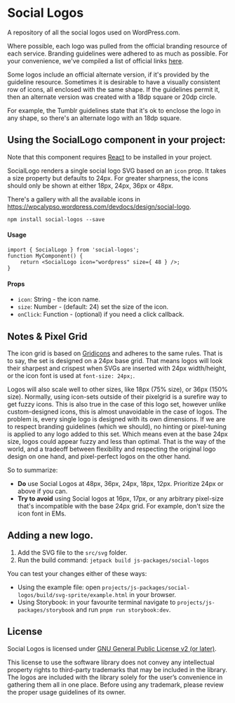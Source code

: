 # Social Logos
A repository of all the social logos used on WordPress.com.

Where possible, each logo was pulled from the official branding resource of each service. Branding guidelines were adhered to as much as possible. For your convenience, we've compiled a list of official links [here](./official_links.md).

Some logos include an official alternate version, if it's provided by the guideline resource. Sometimes it is desirable to have a visually consistent row of icons, all enclosed with the same shape. If the guidelines permit it, then an alternate version was created with a 18dp square or 20dp circle.

For example, the Tumblr guidelines state that it's ok to enclose the logo in any shape, so there's an alternate logo with an 18dp square.

## Using the SocialLogo component in your project:

Note that this component requires [React](https://www.npmjs.com/package/react) to be installed in your project.

SocialLogo renders a single social logo SVG based on an `icon` prop. It takes a size property but defaults to 24px. For greater sharpness, the icons should only be shown at either 18px, 24px, 36px or 48px.

There's a gallery with all the available icons in https://wpcalypso.wordpress.com/devdocs/design/social-logo.

```
npm install social-logos --save
```
#### Usage

```
import { SocialLogo } from 'social-logos';
function MyComponent() {
	return <SocialLogo icon="wordpress" size={ 48 } />;
}
```

#### Props

* `icon`: String - the icon name.
* `size`: Number - (default: 24) set the size of the icon.
* `onClick`: Function - (optional) if you need a click callback.

## Notes & Pixel Grid

The icon grid is based on [Gridicons](https://github.com/Automattic/gridicons) and adheres to the same rules. That is to say, the set is designed on a 24px base grid. That means logos will look their sharpest and crispest when SVGs are inserted with 24px width/height, or the icon font is used at `font-size: 24px;`.

Logos will also scale well to other sizes, like 18px (75% size), or 36px (150% size). Normally, using icon-sets outside of their pixelgrid is a surefire way to get fuzzy icons. This is also true in the case of this logo set, however unlike custom-designed icons, this is almost unavoidable in the case of logos. The problem is, every single logo is designed with its own dimensions. If we are to respect branding guidelines (which we should), no hinting or pixel-tuning is applied to any logo added to this set. Which means even at the base 24px size, logos could appear fuzzy and less than optimal. That is the way of the world, and a tradeoff between flexibility and respecting the original logo design on one hand, and pixel-perfect logos on the other hand.

So to summarize:

- **Do** use Social Logos at 48px, 36px, 24px, 18px, 12px. Prioritize 24px or above if you can.
- **Try to avoid** using Social logos at 16px, 17px, or any arbitrary pixel-size that's incompatible with the base 24px grid. For example, don't size the icon font in EMs.


## Adding a new logo.

1. Add the SVG file to the `src/svg` folder.
2. Run the build command: `jetpack build js-packages/social-logos`

You can test your changes either of these ways:
* Using the example file: open `projects/js-packages/social-logos/build/svg-sprite/example.html` in your browser.
* Using Storybook: in your favourite terminal navigate to `projects/js-packages/storybook` and run `pnpm run storybook:dev`.


## License

Social Logos is licensed under [GNU General Public License v2 (or later)](./LICENSE.txt).

This license to use the software library does not convey any intellectual property rights to third-party trademarks that may be included in the library. The logos are included with the library solely for the user’s convenience in gathering them all in one place. Before using any trademark, please review the proper usage guidelines of its owner.
